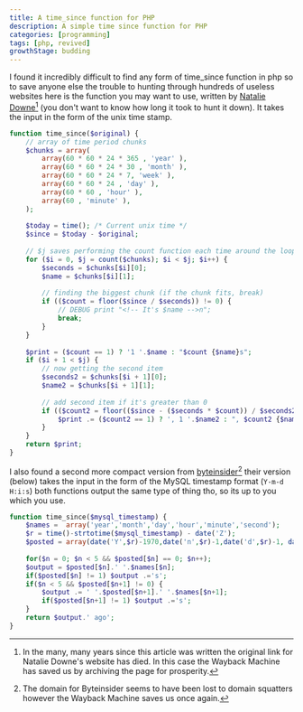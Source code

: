 ```yaml
---
title: A time_since function for PHP
description: A simple time since function for PHP
categories: [programming]
tags: [php, revived]
growthStage: budding
---
```


I found it incredibly difficult to find any form of time_since function in php so to save anyone else the trouble to hunting through hundreds of useless websites here is the function you may want to use, written by [Natalie Downe](https://web.archive.org/web/20110424153613/http://natbat.net/2007/Jan/27/timesince/)[^1] (you don't want to know how long it took to hunt it down). It takes the input in the form of the unix time stamp.

```php
function time_since($original) {   
    // array of time period chunks
    $chunks = array(
        array(60 * 60 * 24 * 365 , 'year' ),
        array(60 * 60 * 24 * 30 , 'month' ),
        array(60 * 60 * 24 * 7, 'week' ),
        array(60 * 60 * 24 , 'day' ),
        array(60 * 60 , 'hour' ),
        array(60 , 'minute' ),
    );
    
    $today = time(); /* Current unix time */
    $since = $today - $original;
    
    // $j saves performing the count function each time around the loop
    for ($i = 0, $j = count($chunks); $i < $j; $i++) {
        $seconds = $chunks[$i][0];
        $name = $chunks[$i][1];
        
        // finding the biggest chunk (if the chunk fits, break)
        if (($count = floor($since / $seconds)) != 0) {
            // DEBUG print "<!-- It's $name -->n";
            break;
        }
    }
    
    $print = ($count == 1) ? '1 '.$name : "$count {$name}s";
    if ($i + 1 < $j) {
        // now getting the second item
        $seconds2 = $chunks[$i + 1][0];
        $name2 = $chunks[$i + 1][1];
    
        // add second item if it's greater than 0
        if (($count2 = floor(($since - ($seconds * $count)) / $seconds2)) != 0) {
            $print .= ($count2 == 1) ? ', 1 '.$name2 : ", $count2 {$name2}s";
        }
    }
    return $print;
}
```

I also found a second more compact version from [byteinsider](https://web.archive.org/web/20070314043355/http://byteinsider.com:80/article/short-and-accurate-time_since-php-function)[^2] their version (below) takes the input in the form of the MySQL timestamp format (`Y-m-d H:i:s`) both functions output the same type of thing tho, so its up to you which you use.

```php
function time_since($mysql_timestamp) {
    $names =  array('year','month','day','hour','minute','second');
    $r = time()-strtotime($mysql_timestamp) - date('Z');
    $posted = array(date('Y',$r)-1970,date('n',$r)-1,date('d',$r)-1, date('G',$r)-0,date('i',$r)-0,date('s',$r)-0);
    
    for($n = 0; $n < 5 && $posted[$n] == 0; $n++);
    $output = $posted[$n].' '.$names[$n];
    if($posted[$n] != 1) $output .='s';
    if($n < 5 && $posted[$n+1] != 0) {
        $output .= ' '.$posted[$n+1].' '.$names[$n+1];
        if($posted[$n+1] != 1) $output .='s';
    }
    return $output.' ago';
}
```

[^1]: In the many, many years since this article was written the original link for Natalie Downe's website has died. In this case the Wayback Machine has saved us by archiving the page for prosperity.
[^2]: The domain for Byteinsider seems to have been lost to domain squatters however the Wayback Machine saves us once again.